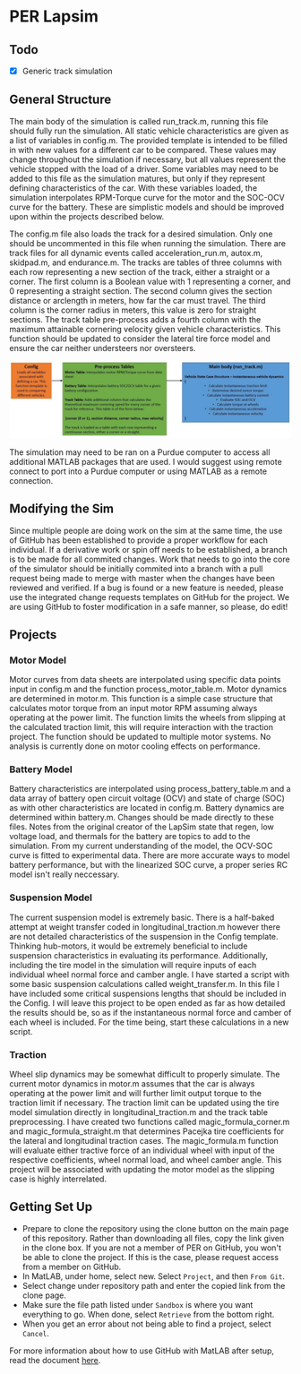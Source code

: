 # PER Lapsim

## Todo

- [X] Generic track simulation

## General Structure

The main body of the simulation is called run_track.m, running this file should fully run the simulation. All static vehicle characteristics are given as a list of variables in config.m. The provided template is intended to be filled in with new values for a different car to be compared. These values may change throughout the simulation if necessary, but all values represent the vehicle stopped with the load of a driver. Some variables may need to be added to this file as the simulation matures, but only if they represent defining characteristics of the car. With these variables loaded, the simulation interpolates RPM-Torque curve for the motor and the SOC-OCV curve for the battery. These are simplistic models and should be improved upon within the projects described below.

The config.m file also loads the track for a desired simulation. Only one should be uncommented in this file when running the simulation. There are track files for all dynamic events called acceleration_run.m, autox.m, skidpad.m, and endurance.m. The tracks are tables of three columns with each row representing a new section of the track, either a straight or a corner. The first column is a Boolean value with 1 representing a corner, and 0 representing a straight section. The second column gives the section distance or arclength in meters, how far the car must travel. The third column is the corner radius in meters, this value is zero for straight sections. The track table pre-process adds a fourth column with the maximum attainable cornering velocity given vehicle characteristics. This function should be updated to consider the lateral tire force model and ensure the car neither understeers nor oversteers.

![Uh Oh... Failed to load image](resources/blockDiag.jpg "High level overview")

The simulation may need to be ran on a Purdue computer to access all additional MATLAB packages that are used. I would suggest using remote connect to port into a Purdue computer or using MATLAB as a remote connection.

## Modifying the Sim

Since multiple people are doing work on the sim at the same time, the use of GitHub has been established to provide a proper workflow for each individual. If a derivative work or spin off needs to be established, a branch is to be made for all commited changes. Work that needs to go into the core of the simulator should be initially commited into a branch with a pull request being made to merge with master when the changes have been reviewed and verified. If a bug is found or a new feature is needed, please use the integrated change requests templates on GitHub for the project. We are using GitHub to foster modification in a safe manner, so please, do edit!

## Projects

### Motor Model

Motor curves from data sheets are interpolated using specific data points input in config.m and the function process_motor_table.m. Motor dynamics are determined in motor.m. This function is a simple case structure that calculates motor torque from an input motor RPM assuming always operating at the power limit. The function limits the wheels from slipping at the calculated traction limit, this will require interaction with the traction project. The function should be updated to multiple motor systems. No analysis is currently done on motor cooling effects on performance.

### Battery Model

Battery characteristics are interpolated using process_battery_table.m and a data array of battery open circuit voltage (OCV) and state of charge (SOC) as with other characteristics are located in config.m. Battery dynamics are determined within battery.m. Changes should be made directly to these files. Notes from the original creator of the LapSim state that regen, low voltage load, and thermals for the battery are topics to add to the simulation. From my current understanding of the model, the OCV-SOC curve is fitted to experimental data. There are more accurate ways to model battery performance, but with the linearized SOC curve, a proper series RC model isn't really neccessary.

### Suspension Model

The current suspension model is extremely basic. There is a half-baked attempt at weight transfer coded in longitudinal_traction.m however there are not detailed characteristics of the suspension in the Config template. Thinking hub-motors, it would be extremely beneficial to include suspension characteristics in evaluating its performance. Additionally, including the tire model in the simulation will require inputs of each individual wheel normal force and camber angle. I have started a script with some basic suspension calculations called weight_transfer.m. In this file I have included some critical suspensions lengths that should be included in the Config. I will leave this project to be open ended as far as how detailed the results should be, so as if the instantaneous normal force and camber of each wheel is included. For the time being, start these calculations in a new script.

### Traction

Wheel slip dynamics may be somewhat difficult to properly simulate. The current motor dynamics in motor.m assumes that the car is always operating at the power limit and will further limit output torque to the traction limit if necessary. The traction limit can be updated using the tire model simulation directly in longitudinal_traction.m and the track table preprocessing. I have created two functions called magic_formula_corner.m and magic_formula_straight.m that determines Pacejka tire coefficients for the lateral and longitudinal traction cases. The magic_formula.m function will evaluate either tractive force of an individual wheel with input of the respective coefficients, wheel normal load, and wheel camber angle. This project will be associated with updating the motor model as the slipping case is highly interrelated.

## Getting Set Up

- Prepare to clone the repository using the clone button on the main page of this repository. Rather than downloading all files, copy the link given in the clone box. If you are not a member of PER on GitHub, you won't be able to clone the project. If this is the case, please request access from a member on GitHub.
- In MatLAB, under home, select new. Select `Project`, and then `From Git`.
- Select change under repository path and enter the copied link from the clone page.
- Make sure the file path listed under `Sandbox` is where you want everything to go. When done, select `Retrieve` from the bottom right.
- When you get an error about not being able to find a project, select `Cancel`.

For more information about how to use GitHub with MatLAB after setup, read the document [here](https://docs.google.com/document/d/1gen7prkkG-CvCPOUjR6NYGRNGCtM_V16xhgDluyXJXo/edit).
